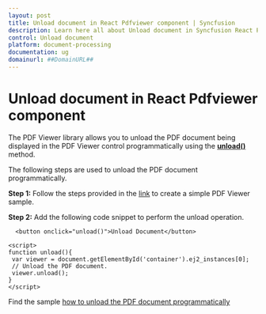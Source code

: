 ```yaml
---
layout: post
title: Unload document in React Pdfviewer component | Syncfusion
description: Learn here all about Unload document in Syncfusion React Pdfviewer component of Syncfusion Essential JS 2 and more.
control: Unload document
platform: document-processing
documentation: ug
domainurl: ##DomainURL##
---
```


# Unload document in React Pdfviewer component

The PDF Viewer library allows you to unload the PDF document being displayed in the PDF Viewer control programmatically using the [**unload()**](https://ej2.syncfusion.com/react/documentation/api/pdfviewer/#unload) method.

The following steps are used to unload the PDF document programmatically.

**Step 1:** Follow the steps provided in the [link](https://help.syncfusion.com/document-processing/pdf/pdf-viewer/react/getting-started/) to create a simple PDF Viewer sample.

**Step 2:** Add the following code snippet to perform the unload operation.

   ```
     <button onclick="unload()">Unload Document</button>

   <script>
   function unload(){
    var viewer = document.getElementById('container').ej2_instances[0];
    // Unload the PDF document.
    viewer.unload();
  }
   </script>
  ```

Find the sample [how to unload the PDF document programmatically](https://stackblitz.com/edit/react-ffbe8v?file=public%2Findex.html)